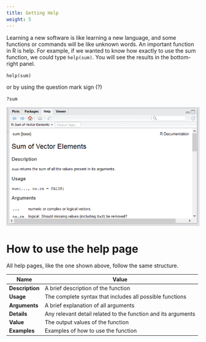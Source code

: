 ```yaml
---
title: Getting Help 
weight: 5
---
```


Learning a new software is like learning a new language, and some functions or commands will be like unknown words. An important function in R is help. For example, if we wanted to know how exactly to use the sum function, we could type `help(sum)`. You will see the results in the bottom-right panel.

```{r helpsum, message=FALSE, warning=FALSE, paged.print=FALSE}
help(sum)
```

or by using the question mark sign (?)


```{r helpsum2, message=FALSE, warning=FALSE, paged.print=FALSE}
?sum
```
![RStudio-Help](Fig_14.PNG) 


# How to use the help page

All help pages, like the one shown above, follow the same structure. 


Name   | Value
-------|-------------------
**Description** | A brief description of the function
**Usage** | The complete syntax that includes all possible functions
**Arguments** | A brief explanation of all arguments
**Details**| Any relevant detail related to the function and its arguments
**Value** | The output values of the function
**Examples** | Examples of how to use the function

